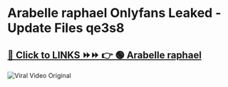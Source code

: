 
 # Arabelle raphael Onlyfans Leaked - Update Files qe3s8

## <h2><a href="https://clipsfans.com/Arabelle_raphael&ref=git">🔗 Click to LINKS ⏩⏩ 👉 🟢 Arabelle raphael </a></h2>

<a href="https://clipsfans.com/Arabelle_raphael&ref=git" rel="nofollow" data-target="animated-image.originalLink"><img src="https://i.ibb.co.com/xMMVF88/686577567.gif" alt="Viral Video Original" style="max-width: 100%; display: inline-block;" data-target="animated-image.originalImage"></a>

